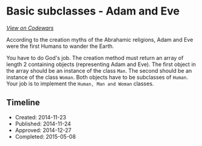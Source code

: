# Basic subclasses - Adam and Eve
[*View on Codewars*](https://www.codewars.com/kata/basic-subclasses-adam-and-eve)

According to the creation myths of the Abrahamic religions, Adam and Eve were the first Humans to wander the Earth.

You have to do God's job. The creation method must return an array of length 2 containing objects (representing Adam and Eve). The first object in the array should be an instance of the class `Man`. The second should be an instance of the class `Woman`. Both objects have to be subclasses of `Human`. Your job is to implement the ```Human, Man and Woman``` classes.


## Timeline
- Created: 2014-11-23
- Published: 2014-11-24
- Approved: 2014-12-27
- Completed: 2015-05-08